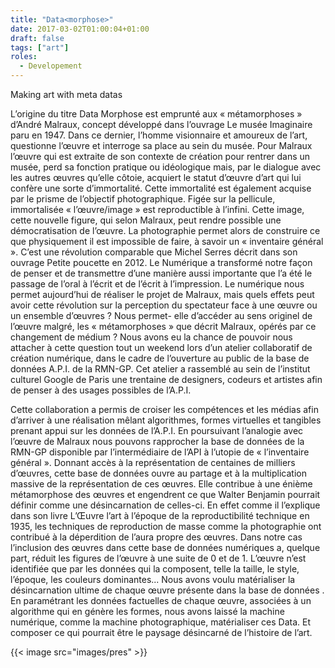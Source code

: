 ```yaml
---
title: "Data<morphose>"
date: 2017-03-02T01:00:04+01:00
draft: false
tags: ["art"]
roles:
  - Developement
---
```


Making art with meta datas

<!--more-->

L’origine du titre Data Morphose est emprunté aux
« métamorphoses » d’André Malraux, concept développé dans l’ouvrage Le musée Imaginaire paru en 1947. Dans
ce dernier, l’homme visionnaire et amoureux de l’art, questionne l’œuvre et interroge sa place au sein du musée.
Pour Malraux l’œuvre qui est extraite de son contexte de création pour rentrer dans un musée, perd sa fonction pratique ou idéologique mais, par le dialogue avec les autres œuvres qu’elle côtoie, acquiert le statut d’œuvre d’art qui lui confère une sorte d’immortalité. Cette immortalité est également acquise par le
prisme de l’objectif photographique. Figée sur la pellicule, immortalisée « l’œuvre/image » est reproductible à l’infini. Cette image, cette nouvelle figure, qui selon Malraux, peut rendre
possible une démocratisation de l’œuvre. La photographie permet alors de construire ce que physiquement il est impossible de faire, à savoir un « inventaire général ».
C’est une révolution comparable que Michel Serres décrit dans son ouvrage Petite poucette en 2012. Le Numérique
a transformé notre façon de penser et de transmettre d’une manière aussi importante que l’a été le passage de l’oral à l’écrit et de l’écrit à l’impression. Le numérique nous permet aujourd’hui de réaliser le projet de Malraux, mais quels effets peut avoir cette révolution sur la perception du spectateur face à une œuvre ou un ensemble d’œuvres ? Nous permet- elle d’accéder au sens originel de l’œuvre malgré, les
« métamorphoses » que décrit Malraux, opérés par ce changement de médium ?
Nous avons eu la chance de pouvoir nous attacher à cette question tout un weekend lors d’un atelier collaboratif de création numérique, dans le cadre de l’ouverture au public de la base de données A.P.I. de la RMN-GP. Cet atelier a rassemblé au sein de l’institut culturel Google de Paris une trentaine de designers, codeurs
et artistes afin de penser à des usages possibles de l’A.P.I.

Cette collaboration a permis de croiser les compétences et les médias afin d’arriver à une réalisation mêlant algorithmes, formes virtuelles et tangibles prenant appui sur les données de l’A.P.I.
En poursuivant l’analogie avec l’œuvre de Malraux nous pouvons rapprocher la base
de données de la RMN-GP disponible par l’intermédiaire de l’API à l’utopie de « l’inventaire général ». Donnant accès à la représentation de centaines de milliers d’œuvres, cette base de données ouvre au partage et à la multiplication massive de la représentation de ces œuvres. Elle contribue à une énième métamorphose des œuvres et engendrent ce que Walter Benjamin pourrait définir comme une désincarnation
de celles-ci. En effet comme il l’explique
dans son livre L’Œuvre l’art à l’époque de
la reproductibilité technique en 1935, les techniques de reproduction de masse comme la photographie ont contribué à la déperdition de l’aura propre des œuvres.
Dans notre cas l’inclusion des œuvres dans cette base de données numériques a, quelque part, réduit les figures de l’œuvre à une suite de 0 et de 1. L’œuvre n’est identifiée que par les données qui la composent, telle la taille, le style, l’époque, les couleurs dominantes...
Nous avons voulu matérialiser la désincarnation ultime de chaque œuvre présente dans la base de données .
En paramétrant les données factuelles de chaque œuvre,
associées à un algorithme qui en génère
les formes, nous avons laissé la machine numérique, comme la machine photographique, matérialiser ces Data<morphose>. Et composer ce qui pourrait être le paysage désincarné de l’histoire de l’art.

{{< image src="images/pres" >}}
